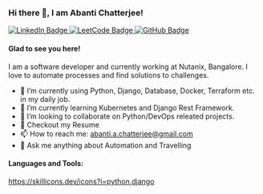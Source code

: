 ### Hi there 👋, I am Abanti Chatterjee!
<div id="badges">
  <a href="https://www.linkedin.com/in/abanti-chatterjee-a07870145/">
    <img src="https://img.shields.io/badge/LinkedIn-blue?style=for-the-badge&logo=linkedin&logoColor=white" alt="LinkedIn Badge"/>
  </a>
  <a href="https://leetcode.com/abantiChatterjee/">
    <img src="https://img.shields.io/badge/leetcode-brown?style=for-the-badge&logo=leetcode&logoColor=white" alt="LeetCode Badge"/>
  </a>
  <a href="https://leetcode.com/abantiChatterjee/">
    <img src="https://img.shields.io/badge/github-black?style=for-the-badge&logo=github&logoColor=white" alt="GitHub Badge"/>
  </a>
</div>

<!--
**abanti-personal/abanti-personal** is a ✨ _special_ ✨ repository because its `README.md` (this file) appears on your GitHub profile.
-->

#### Glad to see you here!

I am a software developer and currently working at Nutanix, Bangalore. I love to automate processes and find solutions to challenges.

- 🔭 I’m currently using Python, Django, Database, Docker, Terraform etc. in my daily job.
- 🌱 I’m currently learning Kubernetes and Django Rest Framework.
- 👯 I’m looking to collaborate on Python/DevOps releated projects.
- 📝 Checkout my Resume
- 📫 How to reach me: abanti.a.chatterjee@gmail.com
- 💬 Ask me anything about Automation and Travelling

#### Languages and Tools:
https://skillicons.dev/icons?i=python,django
